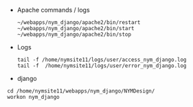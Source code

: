 
- Apache commands / logs

    ```
    ~/webapps/nym_django/apache2/bin/restart
    ~/webapps/nym_django/apache2/bin/start
    ~/webapps/nym_django/apache2/bin/stop
    ```
- Logs

    ```
    tail -f /home/nymsite11/logs/user/access_nym_django.log
    tail -f  /home/nymsite11/logs/user/error_nym_django.log
    ```

- django

```
cd /home/nymsite11/webapps/nym_django/NYMDesign/
workon nym_django
```
